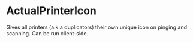 # ActualPrinterIcon
Gives all printers (a.k.a duplicators) their own unique icon on pinging and scanning. Can be run client-side.